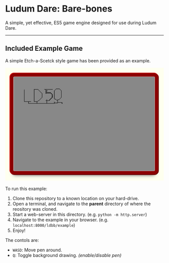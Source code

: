 # Ludum Dare: Bare-bones

A simple, yet effective, ES5 game engine designed for use during Ludum Dare.

---

## Included Example Game

A simple Etch-a-Scetck style game has been provided as an example.

![Example game screenshot; showing the text "LD50"](example/screenshot.jpg)

To run this example:

  1. Clone this repository to a known location on your hard-drive.
  2. Open a terminal, and navigate to the **parent** directory of where the reository was cloned.
  3. Start a web-server in this directory. (e.g. `python -m http.server`)
  4. Navigate to the example in your browser. (e.g. `localhost:8000/ldbb/example`)
  5. Enjoy!

The contols are:

  - `WASD`: Move pen around.
  - `Q`: Toggle background drawing. _(enable/disable pen)_